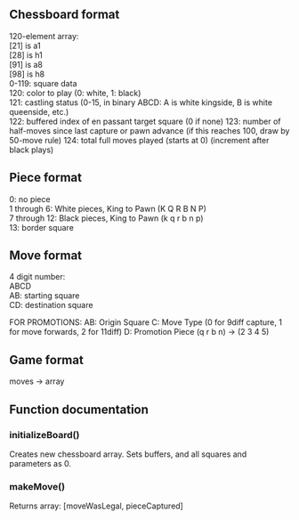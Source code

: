 ## Chessboard format
120-element array:  
[21] is a1  
[28] is h1  
[91] is a8  
[98] is h8  
0-119: square data  
120: color to play (0: white, 1: black)  
121: castling status (0-15, in binary ABCD: A is white kingside, B is white queenside, etc.)  
122: buffered index of en passant target square (0 if none)
123: number of half-moves since last capture or pawn advance (if this reaches 100, draw by 50-move rule)
124: total full moves played (starts at 0) (increment after black plays)

## Piece format
0: no piece  
1 through 6: White pieces, King to Pawn (K Q R B N P)  
7 through 12: Black pieces, King to Pawn (k q r b n p)  
13: border square  

## Move format
4 digit number:  
ABCD  
AB: starting square  
CD: destination square

FOR PROMOTIONS:
AB: Origin Square
C: Move Type (0 for 9diff capture, 1 for move forwards, 2 for 11diff)
D: Promotion Piece (q r b n) -> (2 3 4 5)

## Game format
moves -> array

## Function documentation

### initializeBoard()

Creates new chessboard array. Sets buffers, and all squares and parameters as 0.

### makeMove()

Returns array: [moveWasLegal, pieceCaptured]
